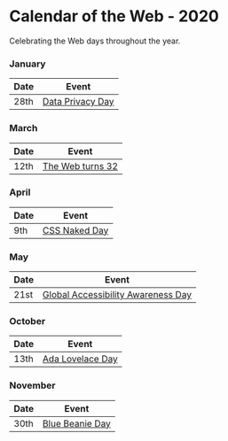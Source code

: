# Calendar of the Web - 2020

Celebrating the Web days throughout the year.

### January

| Date | Event |
| ---- | ----- |
| 28th | [Data Privacy Day](https://staysafeonline.org/data-privacy-day/) |

### March

| Date | Event |
| ---- | ----- |
| 12th | [The Web turns 32](https://en.wikipedia.org/wiki/World_Wide_Web) |

### April

| Date | Event |
| ---- | ----- |
| 9th  | [CSS Naked Day](https://css-naked-day.github.io/) |

### May

| Date | Event |
| ---- | ----- |
| 21st | [Global Accessibility Awareness Day](https://globalaccessibilityawarenessday.org/) |

### October

| Date | Event |
| ---- | ----- |
| 13th | [Ada Lovelace Day](https://findingada.com//) |

### November

| Date | Event |
| ---- | ----- |
| 30th | [Blue Beanie Day](https://en.wikipedia.org/wiki/Blue_Beanie_Day) |

